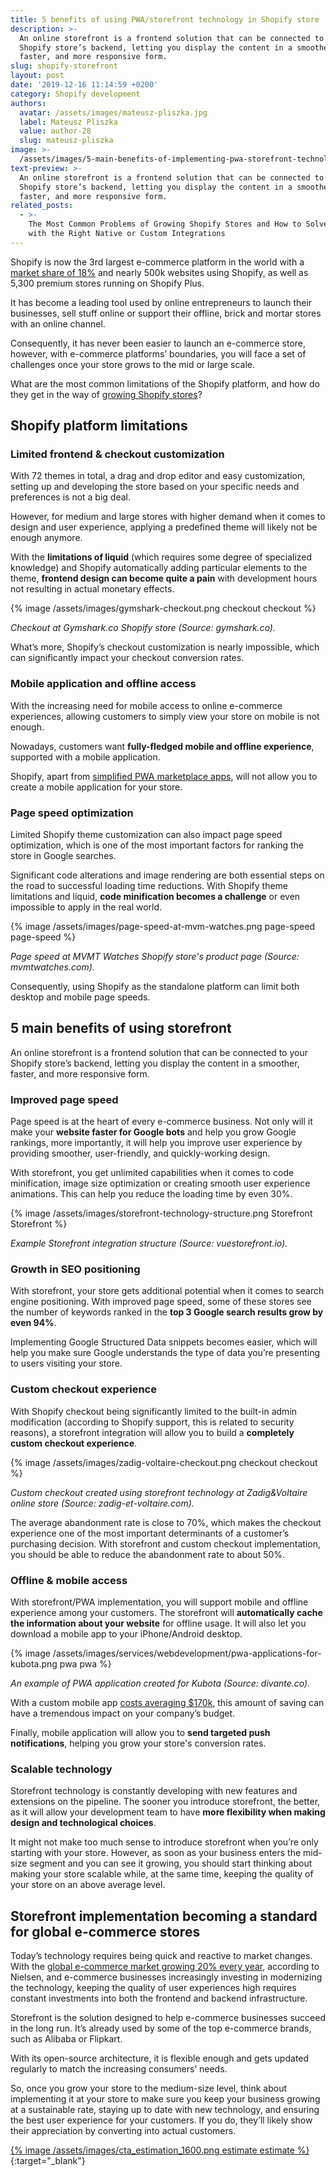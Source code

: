 ```yaml
---
title: 5 benefits of using PWA/storefront technology in Shopify store
description: >-
  An online storefront is a frontend solution that can be connected to your
  Shopify store’s backend, letting you display the content in a smoother,
  faster, and more responsive form.
slug: shopify-storefront
layout: post
date: '2019-12-16 11:14:59 +0200'
category: Shopify development
authors:
  avatar: /assets/images/mateusz-pliszka.jpg
  label: Mateusz Pliszka
  value: author-28
  slug: mateusz-pliszka
image: >-
  /assets/images/5-main-benefits-of-implementing-pwa-storefront-technology-at-your-shopify-store-2.jpg
text-preview: >-
  An online storefront is a frontend solution that can be connected to your
  Shopify store’s backend, letting you display the content in a smoother,
  faster, and more responsive form.
related_posts:
  - >-
    The Most Common Problems of Growing Shopify Stores and How to Solve Them
    with the Right Native or Custom Integrations
---
```

Shopify is now the 3rd largest e-commerce platform in the world with a <a href="https://www.cloudways.com/blog/top-ecommerce-platforms/" target="_blank" >market share of 18%</a> and nearly 500k websites using Shopify, as well as 5,300 premium stores running on Shopify Plus.

It has become a leading tool used by online entrepreneurs to launch their businesses, sell stuff online or support their offline, brick and mortar stores with an online channel.

Consequently, it has never been easier to launch an e-commerce store, however, with e-commerce platforms’ boundaries, you will face a set of challenges once your store grows to the mid or large scale.

What are the most common limitations of the Shopify platform, and how do they get in the way of <a href="https://naturaily.com/blog/shopify-stores-problems" target="_blank" >growing Shopify stores</a>?

<h2>Shopify platform limitations</h2>

<h3>Limited frontend & checkout customization</h3>

With 72 themes in total, a drag and drop editor and easy customization, setting up and developing the store based on your specific needs and preferences is not a big deal.

However, for medium and large stores with higher demand when it comes to design and user experience, applying a predefined theme will likely not be enough anymore.

With the **limitations of liquid** (which requires some degree of specialized knowledge) and Shopify automatically adding particular elements to the theme, **frontend design can become quite a pain** with development hours not resulting in actual monetary effects.

{% image /assets/images/gymshark-checkout.png checkout checkout %}

_Checkout at Gymshark.co Shopify store (Source: gymshark.co)._

What’s more, Shopify’s checkout customization is nearly impossible, which can significantly impact your checkout conversion rates.

<h3>Mobile application and offline access</h3>

With the increasing need for mobile access to online e-commerce experiences, allowing customers to simply view your store on mobile is not enough.

Nowadays, customers want **fully-fledged mobile and offline experience**, supported with a mobile application.

Shopify, apart from <a href="https://apps.shopify.com/pwa?surface_detail=PWA&surface_inter_position=1&surface_intra_position=3&surface_type=search" target="_blank" >simplified PWA marketplace apps</a>, will not allow you to create a mobile application for your store.

<h3>Page speed optimization</h3>

Limited Shopify theme customization can also impact page speed optimization, which is one of the most important factors for ranking the store in Google searches.

Significant code alterations and image rendering are both essential steps on the road to successful loading time reductions. With Shopify theme limitations and liquid, **code minification becomes a challenge** or even impossible to apply in the real world.

{% image /assets/images/page-speed-at-mvm-watches.png page-speed page-speed %}

_Page speed at MVMT Watches Shopify store's product page (Source: mvmtwatches.com)._

Consequently, using Shopify as the standalone platform can limit both desktop and mobile page speeds.

<h2>5 main benefits of using storefront</h2>

An online storefront is a frontend solution that can be connected to your Shopify store’s backend, letting you display the content in a smoother, faster, and more responsive form.

<h3>Improved page speed</h3>

Page speed is at the heart of every e-commerce business. Not only will it make your **website faster for Google bots** and help you grow Google rankings, more importantly, it will help you improve user experience by providing smoother, user-friendly, and quickly-working design.

With storefront, you get unlimited capabilities when it comes to code minification, image size optimization or creating smooth user experience animations. This can help you reduce the loading time by even 30%.

{% image /assets/images/storefront-technology-structure.png Storefront Storefront %}

_Example Storefront integration structure (Source: vuestorefront.io)._

<h3>Growth in SEO positioning</h3>

With storefront, your store gets additional potential when it comes to search engine positioning. With improved page speed, some of these stores see the number of keywords ranked in the **top 3 Google search results grow by even 94%**.

Implementing Google Structured Data snippets becomes easier, which will help you make sure Google understands the type of data you’re presenting to users visiting your store.

<h3>Custom checkout experience</h3>

With Shopify checkout being significantly limited to the built-in admin modification (according to Shopify support, this is related to security reasons), a storefront integration will allow you to build a **completely custom checkout experience**.

{% image /assets/images/zadig-voltaire-checkout.png checkout checkout %}

_Custom checkout created using storefront technology at Zadig&Voltaire online store (Source: zadig-et-voltaire.com)._

The average abandonment rate is close to 70%, which makes the checkout experience one of the most important determinants of a customer’s purchasing decision. With storefront and custom checkout implementation, you should be able to reduce the abandonment rate to about 50%.

<h3>Offline & mobile access</h3>

With storefront/PWA implementation, you will support mobile and offline experience among your customers. The storefront will **automatically cache the information about your website** for offline usage. It will also let you download a mobile app to your iPhone/Android desktop.

{% image /assets/images/services/webdevelopment/pwa-applications-for-kubota.png pwa pwa %}

_An example of PWA application created for Kubota (Source: divante.co)._

With a custom mobile app [costs averaging $170k](https://mlsdev.com/blog/app-development-cost), this amount of saving can have a tremendous impact on your company’s budget.

Finally, mobile application will allow you to **send targeted push notifications**, helping you grow your store's conversion rates.

<h3>Scalable technology</h3>

Storefront technology is constantly developing with new features and extensions on the pipeline. The sooner you introduce storefront, the better, as it will allow your development team to have **more flexibility when making design and technological choices**.

It might not make too much sense to introduce storefront when you’re only starting with your store. However, as soon as your business enters the mid-size segment and you can see it growing, you should start thinking about making your store scalable while, at the same time, keeping the quality of your store on an above average level.

<h2>Storefront implementation becoming a standard for global e-commerce stores</h2>

Today’s technology requires being quick and reactive to market changes. With the <a href="https://www.nielsen.com/wp-content/uploads/sites/3/2019/04/fmcg-eCommerce-report.pdf" target="_blank" >global e-commerce market growing 20% every year</a>, according to Nielsen, and e-commerce businesses increasingly investing in modernizing the technology, keeping the quality of user experiences high requires constant investments into both the frontend and backend infrastructure.

Storefront is the solution designed to help e-commerce businesses succeed in the long run. It’s already used by some of the top e-commerce brands, such as Alibaba or Flipkart.

With its open-source architecture, it is flexible enough and gets updated regularly to match the increasing consumers’ needs.

So, once you grow your store to the medium-size level, think about implementing it at your store to make sure you keep your business growing at a sustainable rate, staying up to date with new technology, and ensuring the best user experience for your customers. If you do, they’ll likely show their appreciation by converting into actual customers.

[{% image /assets/images/cta_estimation_1600.png estimate estimate %}](https://naturaily.com/get-an-estimate){:target="_blank"}
